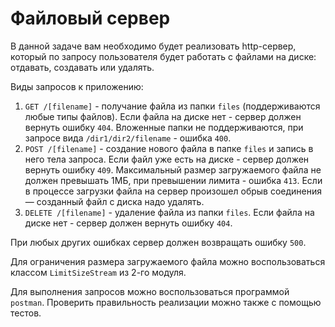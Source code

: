 # Файловый сервер

В данной задаче вам необходимо будет реализовать http-сервер, который по запросу пользователя будет работать с файлами
на диске: отдавать, создавать или удалять.

Виды запросов к приложению:
1. `GET /[filename]` - получание файла из папки `files` (поддерживаются любые типы файлов).
    Если файла на диске нет - сервер должен вернуть ошибку `404`.
    Вложенные папки не поддерживаются, при запросе вида `/dir1/dir2/filename` - ошибка `400`.
2. `POST /[filename]` - создание нового файла в папке `files` и запись в него тела запроса.
    Если файл уже есть на диске - сервер должен вернуть ошибку `409`.
    Максимальный размер загружаемого файла не должен превышать 1МБ, при превышении лимита - ошибка `413`.
    Если в процессе загрузки файла на сервер произошел обрыв соединения — созданный файл с диска надо удалять.
3. `DELETE /[filename]` - удаление файла из папки `files`.
    Если файла на диске нет - сервер должен вернуть ошибку `404`.
    
При любых других ошибках сервер должен возвращать ошибку `500`.

Для ограничения размера загружаемого файла можно воспользоваться классом `LimitSizeStream` из 2-го модуля.

Для выполнения запросов можно воспользоваться программой `postman`. Проверить правильность реализации можно также с 
помощью тестов.
